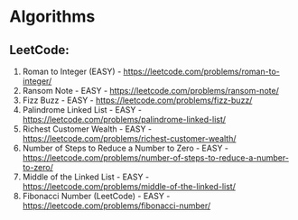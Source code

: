 # Algorithms
 
## LeetCode:

1. Roman to Integer (EASY) - https://leetcode.com/problems/roman-to-integer/
2. Ransom Note - EASY -  https://leetcode.com/problems/ransom-note/
3. Fizz Buzz - EASY - https://leetcode.com/problems/fizz-buzz/
4. Palindrome Linked List - EASY - https://leetcode.com/problems/palindrome-linked-list/
5. Richest Customer Wealth - EASY - https://leetcode.com/problems/richest-customer-wealth/
6. Number of Steps to Reduce a Number to Zero - EASY - https://leetcode.com/problems/number-of-steps-to-reduce-a-number-to-zero/
7. Middle of the Linked List  - EASY - https://leetcode.com/problems/middle-of-the-linked-list/
8. Fibonacci Number (LeetCode) - EASY - https://leetcode.com/problems/fibonacci-number/
